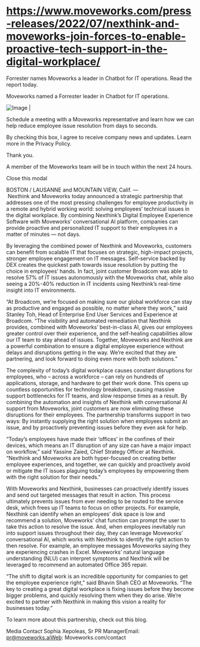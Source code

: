 # https://www.moveworks.com/press-releases/2022/07/nexthink-and-moveworks-join-forces-to-enable-proactive-tech-support-in-the-digital-workplace/

Forrester names Moveworks a leader in Chatbot for IT operations. Read the report today.

Moveworks named a Forrester leader in Chatbot for IT operations. 

![Image | ](https://www.moveworks.com/hubfs/img/site/qr-demo.png)

Schedule a meeting with a Moveworks representative and learn how we can help reduce employee issue resolution from days to seconds.

By checking this box, I agree to receive company news and updates. Learn more in the Privacy Policy.

Thank you.

A member of the Moveworks team will be in touch within the next 24 hours.



  Close this modal
  


BOSTON / LAUSANNE and MOUNTAIN VIEW, Calif. —  Nexthink and Moveworks today announced a strategic partnership that addresses one of the most pressing challenges for employee productivity in a remote and hybrid working world: solving employees’ technical issues in the digital workplace. By combining Nexthink’s Digital Employee Experience Software with Moveworks’ conversational AI platform, companies can provide proactive and personalized IT support to their employees in a matter of minutes — not days.

By leveraging the combined power of Nexthink and Moveworks, customers can benefit from scalable IT that focuses on strategic, high-impact projects, stronger employee engagement on IT messages. Self-service backed by DEX creates the quickest path towards issue resolution by putting the choice in employees’ hands. In fact, joint customer Broadcom was able to resolve 57% of IT issues autonomously with the Moveworks chat, while also seeing a 20%-40% reduction in IT incidents using Nexthink’s real-time insight into IT environments.

“At Broadcom, we’re focused on making sure our global workforce can stay as productive and engaged as possible, no matter where they work,” said Stanley Toh, Head of Enterprise End User Services and Experience at Broadcom. “The visibility and automated remediation that Nexthink provides, combined with Moveworks’ best-in-class AI, gives our employees greater control over their experience, and the self-healing capabilities allow our IT team to stay ahead of issues. Together, Moveworks and Nexthink are a powerful combination to ensure a digital employee experience without delays and disruptions getting in the way. We’re excited that they are partnering, and look forward to doing even more with both solutions.”

The complexity of today’s digital workplace causes constant disruptions for employees, who – across a workforce – can rely on hundreds of applications, storage, and hardware to get their work done. This opens up countless opportunities for technology breakdown, causing massive support bottlenecks for IT teams, and slow response times as a result. By combining the automation and insights of Nexthink with conversational AI support from Moveworks, joint customers are now eliminating these disruptions for their employees. The partnership transforms support in two ways: By instantly supplying the right solution when employees submit an issue, and by proactively preventing issues before they even ask for help.

“Today’s employees have made their ‘offices’ in the confines of their devices, which means an IT disruption of any size can have a major impact on workflow,” said Yassine Zaied, Chief Strategy Officer at Nexthink. “Nexthink and Moveworks are both hyper-focused on creating better employee experiences, and together, we can quickly and proactively avoid or mitigate the IT issues plaguing today’s employees by empowering them with the right solution for their needs.”

With Moveworks and Nexthink, businesses can proactively identify issues and send out targeted messages that result in action. This process ultimately prevents issues from ever needing to be routed to the service desk, which frees up IT teams to focus on other projects. For example, Nexthink can identify when an employees’ disk space is low and recommend a solution, Moveworks’ chat function can prompt the user to take this action to resolve the issue. And, when employees inevitably run into support issues throughout their day, they can leverage Moveworks’ conversational AI, which works with Nexthink to identify the right action to then resolve. For example, an employee messages Moveworks saying they are experiencing crashes in Excel. Moveworks’ natural language understanding (NLU) can interpret symptoms and Nexthink will be leveraged to recommend an automated Office 365 repair.

“The shift to digital work is an incredible opportunity for companies to get the employee experience right,” said Bhavin Shah CEO at Moveworks. “The key to creating a great digital workplace is fixing issues before they become bigger problems, and quickly resolving them when they do arise. We’re excited to partner with Nexthink in making this vision a reality for businesses today.”

To learn more about this partnership, check out this blog.

Media Contact Sophia Xepoleas, Sr PR ManagerEmail: pr@moveworks.aiWeb: Moveworks.com/contact 

